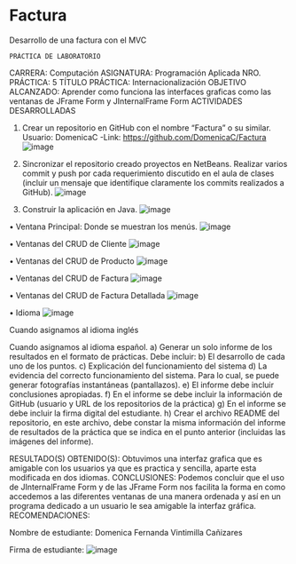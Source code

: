 # Factura
Desarrollo de una factura con el MVC
 
  	PRÁCTICA DE LABORATORIO 
 
CARRERA: Computación 	ASIGNATURA: Programación Aplicada
NRO. PRÁCTICA:	5	TÍTULO PRÁCTICA: Internacionalización 
OBJETIVO ALCANZADO:
Aprender como funciona las interfaces graficas como las ventanas de JFrame Form y JInternalFrame Form
ACTIVIDADES DESARROLLADAS
1.	Crear un repositorio en GitHub con el nombre “Factura” o su similar.
Usuario: DomenicaC -Link: https://github.com/DomenicaC/Factura
 ![image](https://user-images.githubusercontent.com/49033368/57837502-9294e580-7788-11e9-9571-3992b799d637.png)
 
2.	Sincronizar el repositorio creado proyectos en NetBeans. Realizar varios commit y push por cada requerimiento discutido en el aula de clases (incluir un mensaje que identifique claramente los commits realizados a GitHub).
 ![image](https://user-images.githubusercontent.com/49033368/57837530-9d4f7a80-7788-11e9-9eb8-d9f8f3fbdbc8.png)
 
3.	Construir la aplicación en Java.
 ![image](https://user-images.githubusercontent.com/49033368/57837564-a93b3c80-7788-11e9-9013-dbd00c2a513c.png)
 
 
•	Ventana Principal: Donde se muestran los menús.
 ![image](https://user-images.githubusercontent.com/49033368/57837594-ba844900-7788-11e9-8818-48eb961e7acd.png)
 
•	Ventanas del CRUD de Cliente
     ![image](https://user-images.githubusercontent.com/49033368/57837706-ef909b80-7788-11e9-9054-addcab7f4785.png)
 
   
 
•	Ventanas del CRUD de Producto
     ![image](https://user-images.githubusercontent.com/49033368/57837645-d4be2700-7788-11e9-80ec-93c3ee2f8bf2.png)
 
  
•	Ventanas del CRUD de Factura
![image](https://user-images.githubusercontent.com/49033368/57837752-059e5c00-7789-11e9-8857-a37e71c3a8e1.png)
 
	   
•	Ventanas del CRUD de Factura Detallada
   ![image](https://user-images.githubusercontent.com/49033368/57837787-1a7aef80-7789-11e9-92c2-33c42ee6956f.png)
 
   
 
•	Idioma 
 ![image](https://user-images.githubusercontent.com/49033368/57837821-2e265600-7789-11e9-93f1-2efe00903813.png)
 
Cuando asignamos al idioma inglés 
 
Cuando asignamos al idioma español.
a)	Generar un solo informe de los resultados en el formato de prácticas. Debe incluir:
b)	El desarrollo de cada uno de los puntos.
c)	Explicación del funcionamiento del sistema
d)	La evidencia del correcto funcionamiento del sistema. Para lo cual, se puede generar fotografías instantáneas (pantallazos).
e)	El informe debe incluir conclusiones apropiadas.
f)	En el informe se debe incluir la información de GitHub (usuario y URL de los repositorios de la práctica) 
g)	En el informe se debe incluir la firma digital del estudiante.
h)	Crear el archivo README del repositorio, en este archivo, debe constar la misma información del informe de resultados de la práctica que se indica en el punto anterior (incluidas las imágenes del informe).
 
RESULTADO(S) OBTENIDO(S):
Obtuvimos una interfaz grafica que es amigable con los usuarios ya que es practica y sencilla, aparte esta modificada en dos idiomas.
CONCLUSIONES:
Podemos concluir que el uso de JInternalFrame Form y de las JFrame Form nos facilita la forma en como accedemos a las diferentes ventanas de una manera ordenada y así en un programa dedicado a un usuario le sea amigable la interfaz gráfica.
RECOMENDACIONES:
 
Nombre de estudiante: Domenica Fernanda Vintimilla Cañizares
  
 
 
Firma de estudiante: ![image](https://user-images.githubusercontent.com/49033368/57837902-4eeeab80-7789-11e9-819a-91ea8bf8882d.png)
 
 
 
